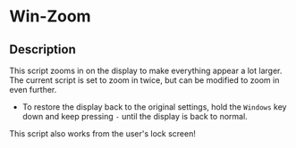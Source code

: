 # Win-Zoom

## Description

This script zooms in on the display to make everything appear a lot larger. The current script is set to zoom in twice, but can be modified to zoom in even further.
  - To restore the display back to the original settings, hold the `Windows` key down and keep pressing `-` until the display is back to normal.
  
This script also works from the user's lock screen!
